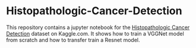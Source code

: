 # Histopathologic-Cancer-Detection

This repository contains a jupyter notebook for the [Histopathologic Cancer Detection](https://www.kaggle.com/competitions/histopathologic-cancer-detection/overview) dataset on Kaggle.com. It shows how to train a VGGNet model from scratch and how to transfer train a Resnet model. 
